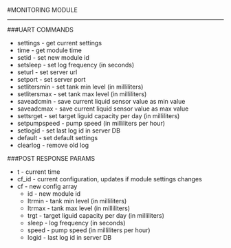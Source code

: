 #MONITORING MODULE

---

###UART COMMANDS

- settings - get current settings
- time - get module time
- setid <uint id> - set new module id
- setsleep <uint time> - set log frequency (in seconds)
- seturl <string url> - set server url
- setport <string port> - set server port
- setlitersmin <uint liters> - set tank min level (in milliliters)
- setlitersmax <uint liters> - set tank max level (in milliliters)
- saveadcmin - save current liquid sensor value as min value
- saveadcmax - save current liquid sensor value as max value
- settsrget <uint liters> - set target liguid capacity per day (in milliliters)
- setpumpspeed <uint liters> - pump speed (in milliliters per hour)
- setlogid <uint id> - set last log id in server DB
- default - set default settings
- clearlog - remove old log

###POST RESPONSE PARAMS

- t - current time
- cf_id - current configuration, updates if module settings changes
- cf - new config array
    - id - new module id
    - ltrmin - tank min level (in milliliters)
    - ltrmax - tank max level (in milliliters)
    - trgt - target liguid capacity per day (in milliliters)
    - sleep - log frequency (in seconds)
    - speed - pump speed (in milliliters per hour)
    - logid - last log id in server DB
